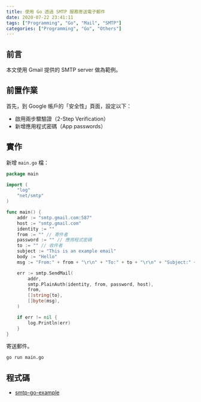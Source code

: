```yaml
---
title: 使用 Go 透過 SMTP 服務寄送電子郵件
date: 2020-07-22 23:41:11
tags: ["Programming", "Go", "Mail", "SMTP"]
categories: ["Programming", "Go", "Others"]
---
```


## 前言

本文使用 Gmail 提供的 SMTP server 做為範例。

## 前置作業

首先，到 Google 帳戶的「安全性」頁面，設定以下：

- 啟用兩步驟驗證（2-Step Verification）
- 新增應用程式密碼（App passwords）

## 實作

新增 `main.go` 檔：

```go
package main

import (
	"log"
	"net/smtp"
)

func main() {
	addr := "smtp.gmail.com:587"
	host := "smtp.gmail.com"
	identity := ""
	from := "" // 寄件者
	password := "" // 應用程式密碼
	to := "" // 收件者
	subject := "This is an example email"
	body := "Hello"
	msg := "From:" + from + "\r\n" + "To:" + to + "\r\n" + "Subject:" + subject + "\r\n" + body

	err := smtp.SendMail(
		addr,
		smtp.PlainAuth(identity, from, password, host),
		from,
		[]string{to},
		[]byte(msg),
	)

	if err != nil {
		log.Println(err)
	}
}
```

寄送郵件。

```bash
go run main.go
```

## 程式碼

- [smtp-go-example](https://github.com/memochou1993/smtp-go-example)
